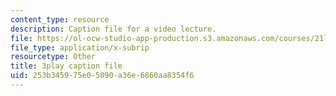 ```yaml
---
content_type: resource
description: Caption file for a video lecture.
file: https://ol-ocw-studio-app-production.s3.amazonaws.com/courses/21l-011-the-film-experience-fall-2013/253b345975e05090a36e6860aa8354f6_lbtrbE_kK_Q.vtt
file_type: application/x-subrip
resourcetype: Other
title: 3play caption file
uid: 253b3459-75e0-5090-a36e-6860aa8354f6
---
```

